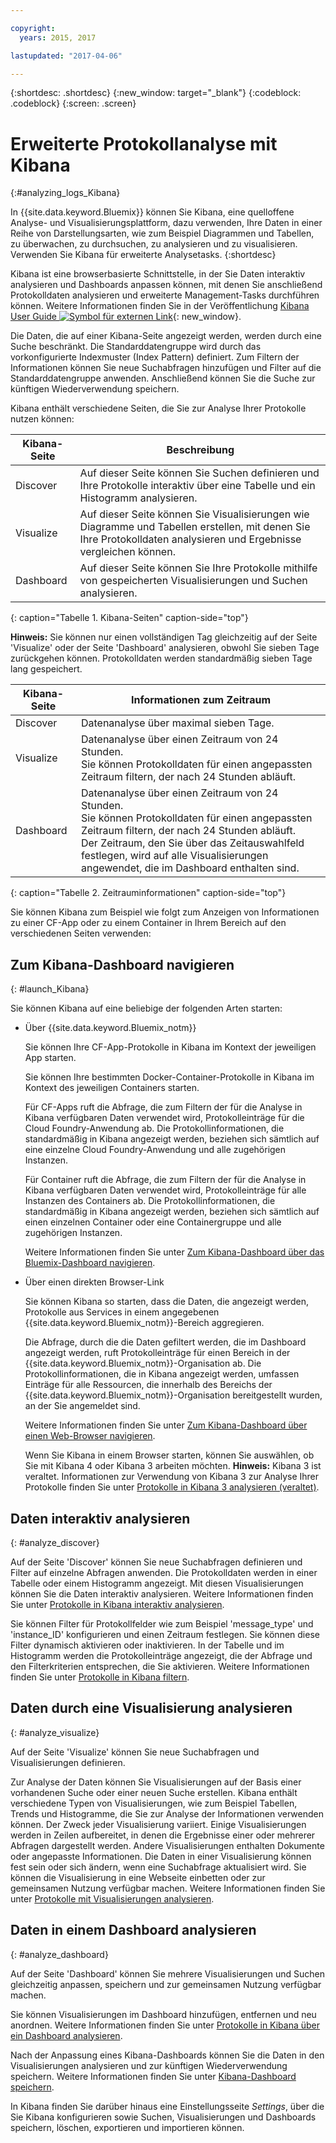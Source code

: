 ```yaml
---

copyright:
  years: 2015, 2017

lastupdated: "2017-04-06"

---
```



{:shortdesc: .shortdesc}
{:new_window: target="_blank"}
{:codeblock: .codeblock}
{:screen: .screen}

# Erweiterte Protokollanalyse mit Kibana
{:#analyzing_logs_Kibana}

In {{site.data.keyword.Bluemix}} können Sie Kibana, eine quelloffene Analyse- und Visualisierungsplattform, dazu verwenden, Ihre Daten in einer Reihe von Darstellungsarten, wie zum Beispiel Diagrammen und Tabellen, zu überwachen, zu durchsuchen, zu analysieren und zu visualisieren. Verwenden Sie Kibana für erweiterte Analysetasks.
{:shortdesc}

Kibana ist eine browserbasierte Schnittstelle, in der Sie Daten interaktiv analysieren und Dashboards anpassen können, mit denen Sie anschließend Protokolldaten analysieren und erweiterte Management-Tasks durchführen können. Weitere Informationen finden Sie in der Veröffentlichung [Kibana User Guide ![Symbol für externen Link](../../../icons/launch-glyph.svg "Symbol für externen Link")](https://www.elastic.co/guide/en/kibana/4.1/index.html){: new_window}.

Die Daten, die auf einer Kibana-Seite angezeigt werden, werden durch eine Suche beschränkt. Die Standarddatengruppe wird durch das vorkonfigurierte Indexmuster (Index Pattern) definiert. Zum Filtern der Informationen können Sie neue Suchabfragen hinzufügen und Filter auf die Standarddatengruppe anwenden. Anschließend können Sie die Suche zur künftigen Wiederverwendung speichern. 

Kibana enthält verschiedene Seiten, die Sie zur Analyse Ihrer Protokolle nutzen können:

| Kibana-Seite | Beschreibung |
|-------------|-------------|
| Discover | Auf dieser Seite können Sie Suchen definieren und Ihre Protokolle interaktiv über eine Tabelle und ein Histogramm analysieren. |
| Visualize | Auf dieser Seite können Sie Visualisierungen wie Diagramme und Tabellen erstellen, mit denen Sie Ihre Protokolldaten analysieren und Ergebnisse vergleichen können.  |
| Dashboard | Auf dieser Seite können Sie Ihre Protokolle mithilfe von gespeicherten Visualisierungen und Suchen analysieren.  |
{: caption="Tabelle 1. Kibana-Seiten" caption-side="top"}

**Hinweis:** Sie können nur einen vollständigen Tag gleichzeitig auf der Seite 'Visualize' oder der Seite 'Dashboard' analysieren, obwohl Sie sieben Tage zurückgehen können. Protokolldaten werden standardmäßig sieben Tage lang gespeichert. 

| Kibana-Seite | Informationen zum Zeitraum |
|-------------|-------------------------|
| Discover | Datenanalyse über maximal sieben Tage. |
| Visualize | Datenanalyse über einen Zeitraum von 24 Stunden. <br> Sie können Protokolldaten für einen angepassten Zeitraum filtern, der nach 24 Stunden abläuft.  |
| Dashboard | Datenanalyse über einen Zeitraum von 24 Stunden. <br> Sie können Protokolldaten für einen angepassten Zeitraum filtern, der nach 24 Stunden abläuft. <br> Der Zeitraum, den Sie über das Zeitauswahlfeld festlegen, wird auf alle Visualisierungen angewendet, die im Dashboard enthalten sind. |
{: caption="Tabelle 2. Zeitrauminformationen" caption-side="top"}

Sie können Kibana zum Beispiel wie folgt zum Anzeigen von Informationen zu einer CF-App oder zu einem Container in Ihrem Bereich auf den verschiedenen Seiten verwenden:

## Zum Kibana-Dashboard navigieren
{: #launch_Kibana}

Sie können Kibana auf eine beliebige der folgenden Arten starten:

* Über {{site.data.keyword.Bluemix_notm}}

    Sie können Ihre CF-App-Protokolle in Kibana im Kontext der jeweiligen App starten.
    
    Sie können Ihre bestimmten Docker-Container-Protokolle in Kibana im Kontext des jeweiligen Containers starten. 
    
    Für CF-Apps ruft die Abfrage, die zum Filtern der für die Analyse in Kibana verfügbaren Daten verwendet wird, Protokolleinträge für die Cloud Foundry-Anwendung ab. Die Protokollinformationen, die standardmäßig in Kibana angezeigt werden, beziehen sich sämtlich auf eine einzelne Cloud Foundry-Anwendung und alle zugehörigen Instanzen. 
    
    Für Container ruft die Abfrage, die zum Filtern der für die Analyse in Kibana verfügbaren Daten verwendet wird, Protokolleinträge für alle Instanzen des Containers ab. Die Protokollinformationen, die standardmäßig in Kibana angezeigt werden, beziehen sich sämtlich auf einen einzelnen Container oder eine Containergruppe und alle zugehörigen Instanzen. 
    
    Weitere Informationen finden Sie unter [Zum Kibana-Dashboard über das Bluemix-Dashboard navigieren](k4_launch.html#launch_Kibana_from_bluemix).

* Über einen direkten Browser-Link

    Sie können Kibana so starten, dass die Daten, die angezeigt werden, Protokolle aus Services in einem angegebenen {{site.data.keyword.Bluemix_notm}}-Bereich aggregieren.
    
    Die Abfrage, durch die die Daten gefiltert werden, die im Dashboard angezeigt werden, ruft Protokolleinträge für einen Bereich in der {{site.data.keyword.Bluemix_notm}}-Organisation ab. Die Protokollinformationen, die in Kibana angezeigt werden, umfassen Einträge für alle Ressourcen, die innerhalb des Bereichs der {{site.data.keyword.Bluemix_notm}}-Organisation bereitgestellt wurden, an der Sie angemeldet sind. 
    
    Weitere Informationen finden Sie unter [Zum Kibana-Dashboard über einen Web-Browser navigieren](k4_launch.html#launch_Kibana_from_browser).
    
    Wenn Sie Kibana in einem Browser starten, können Sie auswählen, ob Sie mit Kibana 4 oder Kibana 3 arbeiten möchten. **Hinweis:** Kibana 3 ist veraltet. Informationen zur Verwendung von Kibana 3 zur Analyse Ihrer Protokolle finden Sie unter [Protokolle in Kibana 3 analysieren (veraltet)](../logging_view_kibana3.html#analyzing_logs_Kibana3).


## Daten interaktiv analysieren
{: #analyze_discover}

Auf der Seite 'Discover' können Sie neue Suchabfragen definieren und Filter auf einzelne Abfragen anwenden. Die Protokolldaten werden in einer Tabelle oder einem Histogramm angezeigt. Mit diesen Visualisierungen können Sie die Daten interaktiv analysieren. Weitere Informationen finden Sie unter [Protokolle in Kibana interaktiv analysieren](logging_kibana_analize_logs_interactively.html#kibana_analize_logs_interactively).

Sie können Filter für Protokollfelder wie zum Beispiel 'message_type' und 'instance_ID' konfigurieren und einen Zeitraum festlegen. Sie können diese Filter dynamisch aktivieren oder inaktivieren. In der Tabelle und im Histogramm werden die Protokolleinträge angezeigt, die der Abfrage und den Filterkriterien entsprechen, die Sie aktivieren. Weitere Informationen finden Sie unter [Protokolle in Kibana filtern](k4_filter_logs.html#k4_filter_logs).

## Daten durch eine Visualisierung analysieren
{: #analyze_visualize}
    
Auf der Seite 'Visualize' können Sie neue Suchabfragen und Visualisierungen definieren.

Zur Analyse der Daten können Sie Visualisierungen auf der Basis einer vorhandenen Suche oder einer neuen Suche erstellen. Kibana enthält verschiedene Typen von Visualisierungen, wie zum Beispiel Tabellen, Trends und Histogramme, die Sie zur Analyse der Informationen verwenden können. Der Zweck jeder Visualisierung variiert. Einige Visualisierungen werden in Zeilen aufbereitet, in denen die Ergebnisse einer oder mehrerer Abfragen dargestellt werden. Andere Visualisierungen enthalten Dokumente oder angepasste Informationen. Die Daten in einer Visualisierung können fest sein oder sich ändern, wenn eine Suchabfrage aktualisiert wird. Sie können die Visualisierung in eine Webseite einbetten oder zur gemeinsamen Nutzung verfügbar machen. Weitere Informationen finden Sie unter [Protokolle mit Visualisierungen analysieren](logging_kibana_visualizations.html#logging_kibana_visualizations).

## Daten in einem Dashboard analysieren
{: #analyze_dashboard}

Auf der Seite 'Dashboard' können Sie mehrere Visualisierungen und Suchen gleichzeitig anpassen, speichern und zur gemeinsamen Nutzung verfügbar machen. 

Sie können Visualisierungen im Dashboard hinzufügen, entfernen und neu anordnen. Weitere Informationen finden Sie unter [Protokolle in Kibana über ein Dashboard analysieren](logging_kibana_analize_logs_dashboard.html#kibana_analize_logs_dashboard).
    
Nach der Anpassung eines Kibana-Dashboards können Sie die Daten in den Visualisierungen analysieren und zur künftigen Wiederverwendung speichern. Weitere Informationen finden Sie unter [Kibana-Dashboard speichern](logging_kibana_analize_logs_dashboard.html#k4_dashboard_save).

In Kibana finden Sie darüber hinaus eine Einstellungsseite *Settings*, über die Sie Kibana konfigurieren sowie Suchen, Visualisierungen und Dashboards speichern, löschen, exportieren und importieren können.


